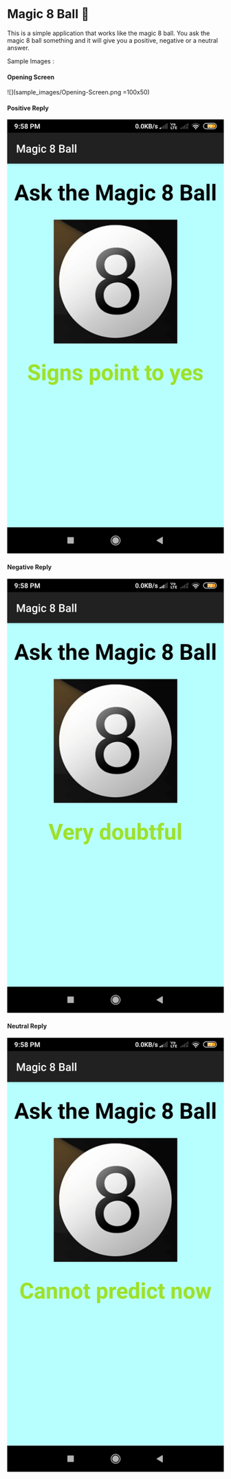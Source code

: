 # Magic 8 Ball :8ball:

This is a simple application that works like the magic 8 ball. You ask the magic 8 ball something and it will give you a positive, negative or a neutral answer.

Sample Images :

#### Opening Screen
![](sample_images/Opening-Screen.png =100x50)

#### Positive Reply
![](sample_images/Positive-reply.png)

#### Negative Reply
![](sample_images/Negative-reply.png)

#### Neutral Reply
![](sample_images/Non-commital-reply.png)
